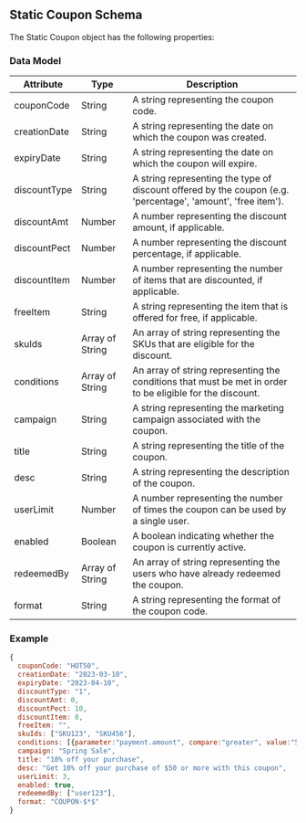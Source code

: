 ## Static Coupon Schema

The Static Coupon object has the following properties:

### Data Model

| Attribute    | Type            | Description                                                                                                  |
| ------------ | --------------- | ------------------------------------------------------------------------------------------------------------ |
| couponCode   | String          | A string representing the coupon code.                                                                       |
| creationDate | String          | A string representing the date on which the coupon was created.                                              |
| expiryDate   | String          | A string representing the date on which the coupon will expire.                                              |
| discountType | String          | A string representing the type of discount offered by the coupon (e.g. 'percentage', 'amount', 'free item'). |
| discountAmt  | Number          | A number representing the discount amount, if applicable.                                                    |
| discountPect | Number          | A number representing the discount percentage, if applicable.                                                |
| discountItem | Number          | A number representing the number of items that are discounted, if applicable.                                |
| freeItem     | String          | A string representing the item that is offered for free, if applicable.                                      |
| skuIds       | Array of String | An array of string representing the SKUs that are eligible for the discount.                                 |
| conditions   | Array of String | An array of string representing the conditions that must be met in order to be eligible for the discount.    |
| campaign     | String          | A string representing the marketing campaign associated with the coupon.                                     |
| title        | String          | A string representing the title of the coupon.                                                               |
| desc         | String          | A string representing the description of the coupon.                                                         |
| userLimit    | Number          | A number representing the number of times the coupon can be used by a single user.                           |
| enabled      | Boolean         | A boolean indicating whether the coupon is currently active.                                                 |
| redeemedBy   | Array of String | An array of string representing the users who have already redeemed the coupon.                              |
| format       | String          | A string representing the format of the coupon code.                                                         |

### Example

```js copy
{
  couponCode: "HOT50",
  creationDate: "2023-03-10",
  expiryDate: "2023-04-10",
  discountType: "1",
  discountAmt: 0,
  discountPect: 10,
  discountItem: 0,
  freeItem: "",
  skuIds: ["SKU123", "SKU456"],
  conditions: [{parameter:"payment.amount", compare:"greater", value:"500"}],
  campaign: "Spring Sale",
  title: "10% off your purchase",
  desc: "Get 10% off your purchase of $50 or more with this coupon",
  userLimit: 3,
  enabled: true,
  redeemedBy: ["user123"],
  format: "COUPON-$*$"
}
```

